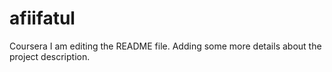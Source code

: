 # afiifatul
Coursera
I am editing the README file. Adding some more details about the project description.

